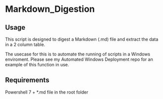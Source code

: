 # Markdown_Digestion

## Usage 

This script is designed to digest a Markdown (.md) file and extract the data in a 2 column table. 

The usecase for this is to automate the running of scripts in a Windows enviroment. 
Please see my Automated Windows Deployment repo for an example of this function in use.

## Requirements 

Powershell 7 + 
*.md file in the root folder 
